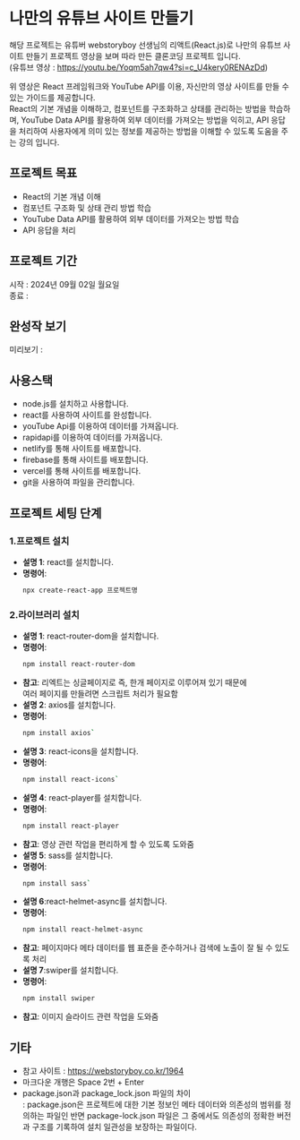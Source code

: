 # 나만의 유튜브 사이트 만들기

 해당 프로젝트는 유튜버 webstoryboy 선생님의 리액트(React.js)로 나만의 유튜브 사이트 만들기 프로젝트 영상을 보며 따라 만든 클론코딩 프로젝트 입니다.  
(유튜브 영상 : https://youtu.be/Yoqm5ah7qw4?si=c_U4kery0RENAzDd)

 위 영상은 React 프레임워크와 YouTube API를 이용, 자신만의 영상 사이트를 만들 수 있는 가이드를 제공합니다.  
React의 기본 개념을 이해하고, 컴포넌트를 구조화하고 상태를 관리하는 방법을 학습하며, YouTube Data API를 활용하여 외부 데이터를 가져오는 방법을 익히고, 
API 응답을 처리하여 사용자에게 의미 있는 정보를 제공하는 방법을 이해할 수 있도록 도움을 주는 강의 입니다.

## 프로젝트 목표
- React의 기본 개념 이해
- 컴포넌트 구조화 및 상태 관리 방법 학습
- YouTube Data API를 활용하여 외부 데이터를 가져오는 방법 학습
- API 응답을 처리

## 프로젝트 기간
시작 : 2024년 09월 02일 월요일  
종료 : 

## 완성작 보기
미리보기 : 

## 사용스택
- node.js를 설치하고 사용합니다. 
- react를 사용하여 사이트를 완성합니다. 
- youTube Api를 이용하여 데이터를 가져옵니다.
- rapidapi를 이용하여 데이터를 가져옵니다.
- netlify를 통해 사이트를 배포합니다.
- firebase를 통해 사이트를 배포합니다.
- vercel를 통해 사이트를 배포합니다.
- git을 사용하여 파일을 관리합니다.

## 프로젝트 세팅 단계
### 1.프로젝트 설치
- **설명 1**: react를 설치합니다.  
- **명령어**:
  ```bash
  npx create-react-app 프로젝트명
### 2.라이브러리 설치
- **설명 1**: react-router-dom을 설치합니다.  
- **명령어**:
  ```bash
  npm install react-router-dom  
- **참고**: 리엑트는 싱글페이지로 즉, 한개 페이지로 이루어져 있기 때문에  
            여러 페이지를 만들려면 스크립트 처리가 필요함
- **설명 2**: axios를 설치합니다.
- **명령어**:
  ```bash
  npm install axios`
- **설명 3**: react-icons을 설치합니다. 
- **명령어**:
  ```bash
  npm install react-icons`
- **설명 4**: react-player를 설치합니다.        
- **명령어**:
  ```bash
  npm install react-player  
- **참고**: 영상 관련 작업을 편리하게 할 수 있도록 도와줌
- **설명 5**: sass를 설치합니다.                
- **명령어**:
  ```bash
  npm install sass`
- **설명 6**:react-helmet-async를 설치합니다.  
- **명령어**:
  ```bash
  npm install react-helmet-async
- **참고**: 페이지마다 메타 데이터를 웹 표준을 준수하거나 검색에 노출이 잘 될 수 있도록 처리
- **설명 7**:swiper를 설치합니다.              
- **명령어**:
  ```bash
  npm install swiper
- **참고**: 이미지 슬라이드 관련 작업을 도와줌

## 기타
- 참고 사이트 : https://webstoryboy.co.kr/1964
- 마크다운 개행은 Space 2번 + Enter
- package.json과 package_lock.json 파일의 차이  
  : package.json은 프로젝트에 대한 기본 정보인 메타 데이터와 의존성의 범위를 정의하는 파일인 반면
    package-lock.json 파일은 그 중에서도 의존성의 정확한 버전과 구조를 기록하여 설치 일관성을 보장하는 파일이다.